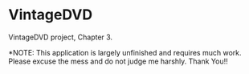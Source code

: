 # VintageDVD
VintageDVD project, Chapter 3.

*NOTE: This application is largely unfinished and requires much work. Please excuse the mess and do not judge me harshly. Thank You!!
